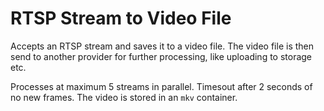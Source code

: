 # RTSP Stream to Video File

Accepts an RTSP stream and saves it to a video file. The video file is then send to another provider for further
processing, like uploading to storage etc.

Processes at maximum 5 streams in parallel. Timesout after 2 seconds of no new frames. The video is stored in an `mkv`
container.